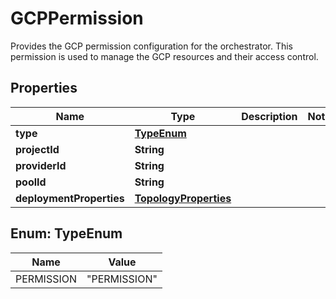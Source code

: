 

# GCPPermission

Provides the GCP permission configuration for the orchestrator. This permission is used to manage the GCP resources and their access control. 

## Properties

| Name | Type | Description | Notes |
|------------ | ------------- | ------------- | -------------|
|**type** | [**TypeEnum**](#TypeEnum) |  |  |
|**projectId** | **String** |  |  |
|**providerId** | **String** |  |  |
|**poolId** | **String** |  |  |
|**deploymentProperties** | [**TopologyProperties**](TopologyProperties.md) |  |  |



## Enum: TypeEnum

| Name | Value |
|---- | -----|
| PERMISSION | &quot;PERMISSION&quot; |



